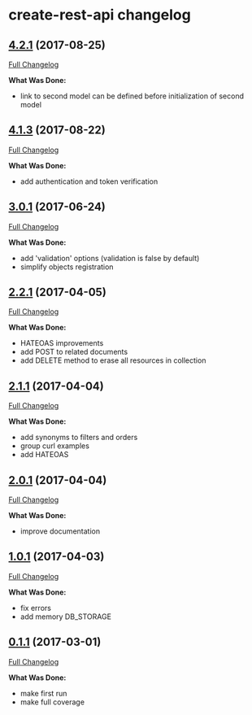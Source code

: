 # create-rest-api changelog

## [4.2.1](https://github.com/ivanoff/create-rest-api/tree/4.2.1) (2017-08-25)
[Full Changelog](https://github.com/ivanoff/create-rest-api/compare/4.1.3...4.2.1)

**What Was Done:**

- link to second model can be defined before initialization of second model


## [4.1.3](https://github.com/ivanoff/create-rest-api/tree/4.1.3) (2017-08-22)
[Full Changelog](https://github.com/ivanoff/create-rest-api/compare/3.0.1...4.1.3)

**What Was Done:**

- add authentication and token verification


## [3.0.1](https://github.com/ivanoff/create-rest-api/tree/2.2.1) (2017-06-24)
[Full Changelog](https://github.com/ivanoff/create-rest-api/compare/2.2.1...3.0.1)

**What Was Done:**

- add 'validation' options (validation is false by default)
- simplify objects registration


## [2.2.1](https://github.com/ivanoff/create-rest-api/tree/2.2.1) (2017-04-05)
[Full Changelog](https://github.com/ivanoff/create-rest-api/compare/2.1.1...2.2.1)

**What Was Done:**

- HATEOAS improvements
- add POST to related documents
- add DELETE method to erase all resources in collection


## [2.1.1](https://github.com/ivanoff/create-rest-api/tree/2.1.1) (2017-04-04)
[Full Changelog](https://github.com/ivanoff/create-rest-api/compare/2.0.1...2.1.1)

**What Was Done:**

- add synonyms to filters and orders
- group curl examples
- add HATEOAS


## [2.0.1](https://github.com/ivanoff/create-rest-api/tree/2.0.1) (2017-04-04)
[Full Changelog](https://github.com/ivanoff/create-rest-api/compare/1.0.1...2.0.1)

**What Was Done:**

- improve documentation


## [1.0.1](https://github.com/ivanoff/create-rest-api/tree/1.0.1) (2017-04-03)
[Full Changelog](https://github.com/ivanoff/create-rest-api/compare/0.1.1...1.0.1)

**What Was Done:**

- fix errors
- add memory DB_STORAGE


## [0.1.1](https://github.com/ivanoff/create-rest-api/tree/0.1.1) (2017-03-01)
[Full Changelog](https://github.com/ivanoff/create-rest-api/compare/0.1.1...0.1.1)

**What Was Done:**

- make first run
- make full coverage

